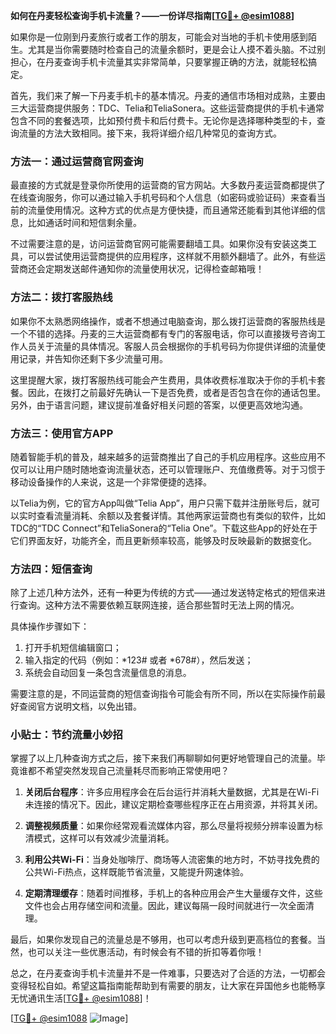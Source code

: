 **如何在丹麦轻松查询手机卡流量？——一份详尽指南[[TG💪+ @esim1088](https://t.me/s/esim1088)]**

如果你是一位刚到丹麦旅行或者工作的朋友，可能会对当地的手机卡使用感到陌生。尤其是当你需要随时检查自己的流量余额时，更是会让人摸不着头脑。不过别担心，在丹麦查询手机卡流量其实非常简单，只要掌握正确的方法，就能轻松搞定。

首先，我们来了解一下丹麦手机卡的基本情况。丹麦的通信市场相对成熟，主要由三大运营商提供服务：TDC、Telia和TeliaSonera。这些运营商提供的手机卡通常包含不同的套餐选项，比如预付费卡和后付费卡。无论你是选择哪种类型的卡，查询流量的方法大致相同。接下来，我将详细介绍几种常见的查询方式。

### 方法一：通过运营商官网查询

最直接的方式就是登录你所使用的运营商的官方网站。大多数丹麦运营商都提供了在线查询服务，你可以通过输入手机号码和个人信息（如密码或验证码）来查看当前的流量使用情况。这种方式的优点是方便快捷，而且通常还能看到其他详细的信息，比如通话时间和短信剩余量。

不过需要注意的是，访问运营商官网可能需要翻墙工具。如果你没有安装这类工具，可以尝试使用运营商提供的应用程序，这样就不用额外翻墙了。此外，有些运营商还会定期发送邮件通知你的流量使用状况，记得检查邮箱哦！

### 方法二：拨打客服热线

如果你不太熟悉网络操作，或者不想通过电脑查询，那么拨打运营商的客服热线是一个不错的选择。丹麦的三大运营商都有专门的客服电话，你可以直接拨号咨询工作人员关于流量的具体情况。客服人员会根据你的手机号码为你提供详细的流量使用记录，并告知你还剩下多少流量可用。

这里提醒大家，拨打客服热线可能会产生费用，具体收费标准取决于你的手机卡套餐。因此，在拨打之前最好先确认一下是否免费，或者是否包含在你的通话包里。另外，由于语言问题，建议提前准备好相关问题的答案，以便更高效地沟通。

### 方法三：使用官方APP

随着智能手机的普及，越来越多的运营商推出了自己的手机应用程序。这些应用不仅可以让用户随时随地查询流量状态，还可以管理账户、充值缴费等。对于习惯于移动设备操作的人来说，这是一个非常便捷的选择。

以Telia为例，它的官方App叫做“Telia App”，用户只需下载并注册账号后，就可以实时查看流量消耗、余额以及套餐详情。其他两家运营商也有类似的软件，比如TDC的“TDC Connect”和TeliaSonera的“Telia One”。下载这些App的好处在于它们界面友好，功能齐全，而且更新频率较高，能够及时反映最新的数据变化。

### 方法四：短信查询

除了上述几种方法外，还有一种更为传统的方式——通过发送特定格式的短信来进行查询。这种方法不需要依赖互联网连接，适合那些暂时无法上网的情况。

具体操作步骤如下：
1. 打开手机短信编辑窗口；
2. 输入指定的代码（例如：*123# 或者 *678#），然后发送；
3. 系统会自动回复一条包含流量信息的消息。

需要注意的是，不同运营商的短信查询指令可能会有所不同，所以在实际操作前最好查阅官方说明文档，以免出错。

### 小贴士：节约流量小妙招

掌握了以上几种查询方式之后，接下来我们再聊聊如何更好地管理自己的流量。毕竟谁都不希望突然发现自己流量耗尽而影响正常使用吧？

1. **关闭后台程序**：许多应用程序会在后台运行并消耗大量数据，尤其是在Wi-Fi未连接的情况下。因此，建议定期检查哪些程序正在占用资源，并将其关闭。
   
2. **调整视频质量**：如果你经常观看流媒体内容，那么尽量将视频分辨率设置为标清模式，这样可以有效减少流量消耗。

3. **利用公共Wi-Fi**：当身处咖啡厅、商场等人流密集的地方时，不妨寻找免费的公共Wi-Fi热点，这样既能节省流量，又能提升网速体验。

4. **定期清理缓存**：随着时间推移，手机上的各种应用会产生大量缓存文件，这些文件也会占用存储空间和流量。因此，建议每隔一段时间就进行一次全面清理。

最后，如果你发现自己的流量总是不够用，也可以考虑升级到更高档位的套餐。当然，也可以关注一些优惠活动，有时候会有不错的折扣等着你哦！

总之，在丹麦查询手机卡流量并不是一件难事，只要选对了合适的方法，一切都会变得轻松自如。希望这篇指南能帮助到有需要的朋友，让大家在异国他乡也能畅享无忧通讯生活[[TG💪+ @esim1088](https://t.me/s/esim1088)]！

[[TG💪+ @esim1088](https://t.me/s/esim1088) ![Image](https://i.postimg.cc/4NQfJmqS/Snipaste-2025-05-13-00-14-12.png)]